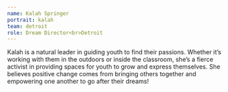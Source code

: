 ```yaml
---
name: Kalah Springer
portrait: kalah
team: detroit
role: Dream Director<br>Detroit
---
```


Kalah is a natural leader in guiding youth to find their passions. Whether it’s working with them in the outdoors or inside the classroom, she’s a fierce activist in providing spaces for youth to grow and express themselves. She believes positive change comes from bringing others together and empowering one another to go after their dreams!